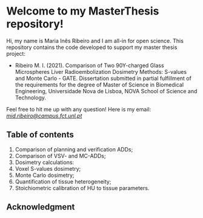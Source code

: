 # Welcome to my MasterThesis repository!

Hi, my name is Maria Inês Ribeiro and I am all-in for open science. This repository contains the code developed to support my master thesis project:

- Ribeiro M. I. (2021). Comparison of Two 90Y-charged Glass Microspheres Liver
Radioembolization Dosimetry Methods: S-values and Monte Carlo - GATE. Dissertation submitted in partial fulfillment of the requirements for the degree of Master of Science in Biomedical Engineering, Universidade Nova de Lisboa, NOVA School of Science and Technology.

Feel free to hit me up with any question! Here is my email: *mid.ribeiro@campus.fct.unl.pt*

## Table of contents
1. Comparison of planning and verification ADDs;
2. Comparison of VSV- and MC-ADDs;
3. Dosimetry calculations:
  1. Voxel S-values dosimetry;
  2. Monte Carlo dosimetry;
4. Quantification of tissue heterogeneity;
5. Stoichiometric calibration of HU to tissue parameters.

## Acknowledgment
